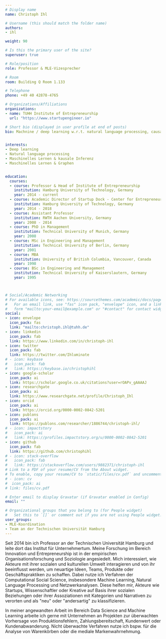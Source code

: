 ```yaml
---
# Display name
name: Christoph Ihl

# Username (this should match the folder name)
authors:
- ihl

weight: 90

# Is this the primary user of the site?
superuser: true

# Role/position
role: Professor & MLE-Vizesprecher

# Room
room: Building Q Room 1.133

# Telephone
phone: +49 40 42878-4765

# Organizations/Affiliations
organizations:
- name: TUHH Institute of Entrepreneurship
  url: "https://www.startupengineer.io"

# Short bio (displayed in user profile at end of posts)
bio: Machnine / deep learning w.r.t. natural language processing, causal inference & graphs


interests:
- Deep learning
- Natural language processing
- Maschinelles Lernen & kausale Inferenz
- Maschinelles Lernen & Graphen


education:
  courses:
  - course: Professor & Head of Institute of Entrepreneurship
    institution: Hamburg University of Technology, Germany
    year: 2014 - current
  - course: Academic Director of Startup Dock - Center for Entrepreneurship
    institution: Hamburg University of Technology, Germany
    year: 2014 - 2018
  - course: Assistant Professor
    institution: RWTH Aachen University, Germany
    year: 2008 - 2014
  - course: PhD in Management
    institution: Technical University of Munich, Germany
    year: 2008
  - course: MSc in Engineering and Management
    institution: Technical University of Berlin, Germany
    year: 2001
  - course: MBA
    institution: University of British Columbia, Vancouver, Canada
    year: 1998
  - course: BSc in Engineering and Management
    institution: Technical University of Kaiserslautern, Germany
    year: 1995



# Social/Academic Networking
# For available icons, see: https://sourcethemes.com/academic/docs/page-builder/#icons
#   For an email link, use "fas" icon pack, "envelope" icon, and a link in the
#   form "mailto:your-email@example.com" or "#contact" for contact widget.
social:
- icon: envelope
  icon_pack: fas
  link: "mailto:christoph.ihl@tuhh.de"
- icon: linkedin
  icon_pack: fab
  link: https://www.linkedin.com/in/christoph-ihl
- icon: twitter
  icon_pack: fab
  link: https://twitter.com/Ihluminate
# - icon: keybase
#   icon_pack: fab
#   link: https://keybase.io/christophihl
- icon: google-scholar
  icon_pack: ai
  link: https://scholar.google.co.uk/citations?user=rOAPv_gAAAAJ
- icon: researchgate
  icon_pack: ai
  link: https://www.researchgate.net/profile/Christoph_Ihl
- icon: orcid
  icon_pack: ai
  link: https://orcid.org/0000-0002-0842-5201
- icon: publons
  icon_pack: ai
  link: https://publons.com/researcher/1886744/christoph-ihl/
# - icon: impactstory
#   icon_pack: ai
#   link: https://profiles.impactstory.org/u/0000-0002-0842-5201
- icon: github
  icon_pack: fab
  link: https://github.com/christophihl
# - icon: stack-overflow
#   icon_pack: fab
#   link: https://stackoverflow.com/users/9882371/christoph-ihl
# Link to a PDF of your resume/CV from the About widget.
# To enable, copy your resume/CV to `static/files/cv.pdf` and uncomment the lines below.
# - icon: cv
#  icon_pack: ai
# link: files/cv.pdf

# Enter email to display Gravatar (if Gravatar enabled in Config)
email: ""

# Organizational groups that you belong to (for People widget)
#   Set this to `[]` or comment out if you are not using People widget.
user_groups:
- MLE-Koordination
- Team an der Technischen Universität Hamburg
---
```


Seit 2014 bin ich Professor an der Technischen Universität Hamburg und leite dort das Institut für Unternehmertum. Meine Forschung im Bereich Innovation und Entrepreneurship ist in der empirischen Organisationsforschung und Soziologie angesiedelt. Mich interessiert, wie Akteure mit ihrer sozialen und kulturellen Umwelt interagieren und von ihr beeinflusst werden, um neuartige Ideen, Teams, Produkte oder Geschäftspraktiken zu schaffen. Dabei nutze ich Verfahren der Computational Social Science, insbesondere Machine Learning, Natural Language Processing und Netzwerkanalysen. Diese helfen mir, Akteure wie Startups, Wissenschaftler oder Kreative auf Basis ihrer sozialen Beziehungen oder ihrer Assoziationen mit Kategorien und Narrativen zu verorten und als "neu" oder "andersartig" zu klassifizieren.

In meiner angewandten Arbeit im Bereich Data Science and Machine Learning arbeite ich gerne mit Unternehmen an Projekten zur überwachten Vorhersage von Produktionsfehlern, Zahlungsbereitschaft, Kundenwert oder Kundenabwanderung. Nicht überwachte Verfahren nutze ich bspw. für die Analyse von Warenkörben oder die mediale Markenwahrnehmung.

